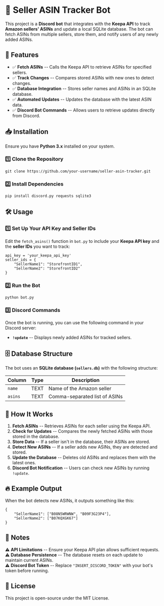 🛒 Seller ASIN Tracker Bot
==========================

This project is a **Discord bot** that integrates with the **Keepa API** to track **Amazon sellers' ASINs** and update a local SQLite database. The bot can fetch ASINs from multiple sellers, store them, and notify users of any newly added ASINs.

🚀 Features
-----------

-   ✅ **Fetch ASINs** -- Calls the Keepa API to retrieve ASINs for specified sellers.
-   ✅ **Track Changes** -- Compares stored ASINs with new ones to detect changes.
-   ✅ **Database Integration** -- Stores seller names and ASINs in an SQLite database.
-   ✅ **Automated Updates** -- Updates the database with the latest ASIN data.
-   ✅ **Discord Bot Commands** -- Allows users to retrieve updates directly from Discord.

📥 Installation
---------------

Ensure you have **Python 3.x** installed on your system.

### 1️⃣ Clone the Repository

```
git clone https://github.com/your-username/seller-asin-tracker.git
```

### 2️⃣ Install Dependencies

```
pip install discord.py requests sqlite3
```

🛠️ Usage
---------

### 1️⃣ Set Up Your API Key and Seller IDs

Edit the `fetch_asins()` function in `bot.py` to include your **Keepa API key** and the **seller IDs** you want to track:

```
api_key = 'your_keepa_api_key'
seller_ids = {
    "SellerName1": "StorefrontID1",
    "SellerName2": "StorefrontID2"
}
```

### 2️⃣ Run the Bot

```
python bot.py
```

### 3️⃣ Discord Commands

Once the bot is running, you can use the following command in your Discord server:

-   **`!update`** -- Displays newly added ASINs for tracked sellers.

🗄️ Database Structure
----------------------

The bot uses an **SQLite database (`sellers.db`)** with the following structure:

| Column | Type | Description |
| --- | --- | --- |
| `name` | TEXT | Name of the Amazon seller |
| `asins` | TEXT | Comma-separated list of ASINs |

🔄 How It Works
---------------

1.  **Fetch ASINs** -- Retrieves ASINs for each seller using the Keepa API.
2.  **Check for Updates** -- Compares the newly fetched ASINs with those stored in the database.
3.  **Store Data** -- If a seller isn't in the database, their ASINs are stored.
4.  **Detect New ASINs** -- If a seller adds new ASINs, they are detected and stored.
5.  **Update the Database** -- Deletes old ASINs and replaces them with the latest ones.
6.  **Discord Bot Notification** -- Users can check new ASINs by running `!update`.

🔥 Example Output
-----------------

When the bot detects new ASINs, it outputs something like this:

```
{
    "SellerName1": ["B08N5WRWNW", "B09F3G23P4"],
    "SellerName2": ["B07KQXGK67"]
}
```

🛑 Notes
--------

⚠️ **API Limitations** -- Ensure your Keepa API plan allows sufficient requests.\
⚠️ **Database Persistence** -- The database resets on each update to maintain current ASINs.\
⚠️ **Discord Bot Token** -- Replace `"INSERT_DISCORD_TOKEN"` with your bot's token before running.

📜 License
----------

This project is open-source under the MIT License.
